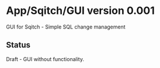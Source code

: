 App/Sqitch/GUI version 0.001
============================

GUI for Sqitch - Simple SQL change management

Status
------

Draft - GUI without functionality.
